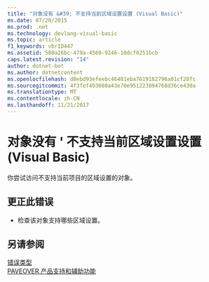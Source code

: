 ```yaml
---
title: "对象没有 &#39; 不支持当前区域设置设置 (Visual Basic)"
ms.date: 07/20/2015
ms.prod: .net
ms.technology: devlang-visual-basic
ms.topic: article
f1_keywords: vbrID447
ms.assetid: 580a26bc-479a-4569-9246-10dcf0251bcb
caps.latest.revision: "14"
author: dotnet-bot
ms.author: dotnetcontent
ms.openlocfilehash: d0ebd93efeebc46481eba7619182796a01cf28fc
ms.sourcegitcommit: 4f3fef493080a43e70e951223894768d36ce430a
ms.translationtype: MT
ms.contentlocale: zh-CN
ms.lasthandoff: 11/21/2017
---
```

# <a name="object-doesn39t-support-current-locale-setting-visual-basic"></a>对象没有 &#39; 不支持当前区域设置设置 (Visual Basic)
你尝试访问不支持当前项目的区域设置的对象。  
  
## <a name="to-correct-this-error"></a>更正此错误  
  
-   检查该对象支持哪些区域设置。  
  
## <a name="see-also"></a>另请参阅  
 [错误类型](../../visual-basic/programming-guide/language-features/error-types.md)  
 [PAVEOVER 产品支持和辅助功能](http://msdn.microsoft.com/en-us/14e1d293-7b6d-40a6-bf3e-a92f8ee6c88c)
